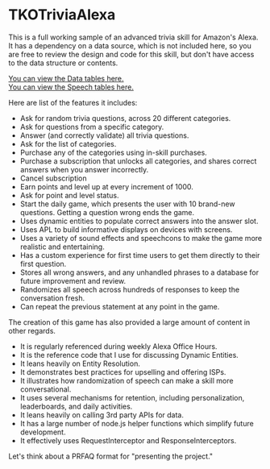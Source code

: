 # TKOTriviaAlexa
 
This is a full working sample of an advanced trivia skill for Amazon's Alexa.  It has a dependency on a data source, which is not included here, so you are free to review the design and code for this skill, but don't have access to the data structure or contents.

[You can view the Data tables here.](https://airtable.com/shrijc4aBxL8Z9TUq)</br>
[You can view the Speech tables here.](https://airtable.com/shrKRlq5XcZiLiplO)

Here are list of the features it includes:

* Ask for random trivia questions, across 20 different categories.
* Ask for questions from a specific category.
* Answer (and correctly validate) all trivia questions.
* Ask for the list of categories.
* Purchase any of the categories using in-skill purchases.
* Purchase a subscription that unlocks all categories, and shares correct answers when you answer incorrectly.
* Cancel subscription
* Earn points and level up at every increment of 1000.
* Ask for point and level status.
* Start the daily game, which presents the user with 10 brand-new questions.  Getting a question wrong ends the game.
* Uses dynamic entities to populate correct answers into the answer slot.
* Uses APL to build informative displays on devices with screens.
* Uses a variety of sound effects and speechcons to make the game more realistic and entertaining.
* Has a custom experience for first time users to get them directly to their first question.
* Stores all wrong answers, and any unhandled phrases to a database for future improvement and review.
* Randomizes all speech across hundreds of responses to keep the conversation fresh.
* Can repeat the previous statement at any point in the game.


The creation of this game has also provided a large amount of content in other regards.
* It is regularly referenced during weekly Alexa Office Hours.
* It is the reference code that I use for discussing Dynamic Entities.
* It leans heavily on Entity Resolution.
* It demonstrates best practices for upselling and offering ISPs.
* It illustrates how randomization of speech can make a skill more conversational.
* It uses several mechanisms for retention, including personalization, leaderboards, and daily activities.
* It leans heavily on calling 3rd party APIs for data.
* It has a large number of node.js helper functions which simplify future development.
* It effectively uses RequestInterceptor and ResponseInterceptors.


Let's think about a PRFAQ format for "presenting the project."
